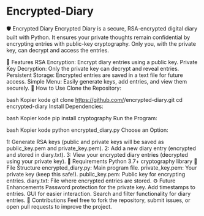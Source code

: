 # Encrypted-Diary

🛡️ Encrypted Diary
Encrypted Diary is a secure, RSA-encrypted digital diary built with Python. It ensures your private thoughts remain confidential by encrypting entries with public-key cryptography. Only you, with the private key, can decrypt and access the entries.

🔑 Features
RSA Encryption: Encrypt diary entries using a public key.
Private Key Decryption: Only the private key can decrypt and reveal entries.
Persistent Storage: Encrypted entries are saved in a text file for future access.
Simple Menu: Easily generate keys, add entries, and view them securely.
🚀 How to Use
Clone the Repository:

bash
Kopier kode
git clone https://github.com/<your-username>/encrypted-diary.git
cd encrypted-diary
Install Dependencies:

bash
Kopier kode
pip install cryptography
Run the Program:

bash
Kopier kode
python encrypted_diary.py
Choose an Option:

1: Generate RSA keys (public and private keys will be saved as public_key.pem and private_key.pem).
2: Add a new diary entry (encrypted and stored in diary.txt).
3: View your encrypted diary entries (decrypted using your private key).
🧰 Requirements
Python 3.7+
cryptography library
📂 File Structure
encrypted_diary.py: Main program file.
private_key.pem: Your private key (keep this safe!).
public_key.pem: Public key for encrypting entries.
diary.txt: File where encrypted entries are stored.
⚙️ Future Enhancements
Password protection for the private key.
Add timestamps to entries.
GUI for easier interaction.
Search and filter functionality for diary entries.
🤝 Contributions
Feel free to fork the repository, submit issues, or open pull requests to improve the project.
